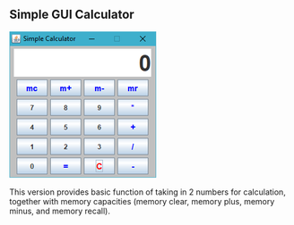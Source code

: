 ## Simple GUI Calculator

![Simple GUI Calculator](./assets/lab3t2.png "Simple GUI Calculator")


This version provides basic function of taking in 2 numbers for calculation,
together with memory capacities (memory clear, memory plus, memory minus, and memory recall).




